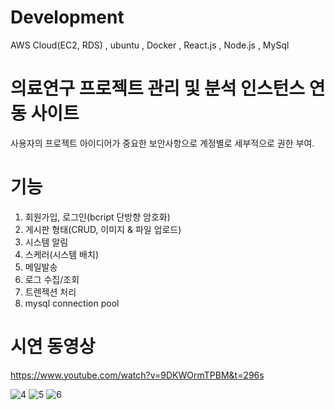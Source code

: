 # Development
AWS Cloud(EC2, RDS) , ubuntu , Docker , React.js , Node.js , MySql

# 의료연구 프로젝트 관리 및 분석 인스턴스 연동 사이트
사용자의 프로젝트 아이디어가 중요한 보안사항으로 계정별로 세부적으로 권한 부여.
# 기능
1. 회원가입, 로그인(bcript 단방향 암호화)
2. 게시판 형태(CRUD, 이미지 & 파일 업로드)
3. 시스템 알림
4. 스케러(시스템 배치)
5. 메일발송
6. 로그 수집/조회
7. 트렌젝션 처리
8. mysql connection pool

# 시연 동영상
https://www.youtube.com/watch?v=9DKWOrmTPBM&t=296s

![4](https://user-images.githubusercontent.com/18100537/70880657-283d6f80-200d-11ea-8b6f-5ea14725d80b.png)
![5](https://user-images.githubusercontent.com/18100537/70880658-283d6f80-200d-11ea-91f6-ee353dc21803.png)
![6](https://user-images.githubusercontent.com/18100537/70880659-283d6f80-200d-11ea-8f37-f88859786003.png)
